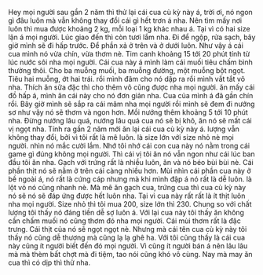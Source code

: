 Hey mọi người sau gần 2 năm thì thử lại cái cua cù kỳ này á, trời ơi, nó ngon gì đâu luôn mà vẫn không thay đổi cái gì hết trơn á nha. Nên tìm mấy nơi luôn thì mua được khoảng 2 kg, mỗi loại 1 kg khác nhau á. Tại vì có hai size lận á mọi người. Lúc giao đến thì còn tươi lắm nha. Đi để ngộp, rửa sạch, bây giờ mình sẽ đi hấp trước. Để phần xả ở trên và ở dưới luôn. Như vậy á cái cua mình nó vừa chín, vừa thơm nè. Tim canh khoảng 15 tới 20 phút tính từ lúc nước sôi nha mọi người. Cái cua này á mình làm cái muối tiêu chấm bình thường thôi. Cho ba muỗng muối, ba muỗng đường, một muỗng bột ngọt. Tiêu hai muỗng, ớt hai trái. rồi mình đâm cho nó dập ra rồi mình vắt tắt vô nha. Thích ăn sữa đặc thì cho thêm vô cũng được nha mọi người. ăn mấy cái đồ hấp á, mình ăn cái này cho nó đơn giản nha. Cua của mình á đã gần chín rồi. Bây giờ mình sẽ sắp ra cái mâm nha mọi người rồi mình sẽ đem đi nướng sơ như vậy nó sẽ thơm và ngon hơn. Mồi nướng thêm khoảng 5 tới 10 phút nha. Đừng nướng lâu quá, nướng lâu quá cua nó sẽ bị khô, ăn nó sẽ mất cái vị ngọt nha. Tính ra gần 2 năm mới ăn lại cái cua cù kỳ này á. lượng vẫn không thay đổi, bởi vì tôi rất là mê luôn. là size lớn với size nhỏ nè mọi người. nhìn nó mắc cười lắm. Nhớ tôi nhớ cái con cua này nó nằm trong cái game gì đúng không mọi người. Thì cái vị tôi ăn nó vẫn ngon như cái lúc ban đầu tôi ăn nha. Gạch với trứng rất là nhiều luôn, ăn và nó béo bùi bùi nè. Cái phần thịt nó sẽ nằm ở trên cái càng nhiều hơn. Mùi nhìn cái phần cua này ở bề ngoài á, nó rất là cứng cáp nhưng mà khi mình đập á nó rất là dễ luôn. là lột vỏ nó cũng nhanh nè. Mà mê ăn gạch cua, trứng cua thì cua cù kỳ này nó sẽ nó sẽ đáp ứng được hết luôn nha. Tại vì cua này rất rất là ít thịt luôn nha mọi người. Size nhỏ thì tôi mua 200, size lớn thì 230. Chung so với chất lượng tôi thấy nó đáng tiền dễ sợ luôn á. Với lại cua này tôi thấy ăn không cần chấm muối nó cũng thơm đó nha mọi người. Cái mùi thơm rất là đặc trưng. Cái thịt của nó sẽ ngọt ngọt nè. Nhưng mà cái tên cua cù kỳ này tôi thấy nó cũng dễ thương mà cũng lạ lạ ghê ha. Với tôi cũng thấy là cái cua này cũng ít người biết đến đó mọi người. Vì cũng ít người bán á nên lâu lâu mà mà thèm bất chợt mà đi tiệm, tao nói cũng khó vô cùng. Nay mà may ăn cua thì có dịp thì thử nha.